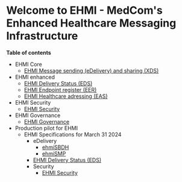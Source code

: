 # Welcome to EHMI - MedCom's Enhanced Healthcare Messaging Infrastructure

**Table of contents**

- EHMI Core
  - [EHMI Message sending (eDelivery) and sharing (XDS)](/assets/documents/ecore/index.md)
- EHMI enhanced
  - [EHMI Delivery Status (EDS)](/assets/documents/eds/index.md)
  - [EHMI Endpoint register (EER)](/assets/documents/eer/index.md)
  - [EHMI Healthcare adressing (EAS)](/assets/documents/eas/index.md)
- EHMI Security
  - [EHMI Security](/assets/documents/security/index.md)
- EHMI Governance
  - [EHMI Governance](/assets/documents/egov/index.md)
- Production pilot for EHMI 
  - EHMI Specifications for March 31 2024
    - eDelivery
      - [ehmiSBDH](/assets/documents/ecore/ehmiSBDH/)
      - [ehmiSMP](/assets/documents/ecore/SMP/)
    - [EHMI Delivery Status (EDS)](/assets/documents/eds/index.md)
    - Security
      - [EHMI Security](/assets/documents/security/index.md)
